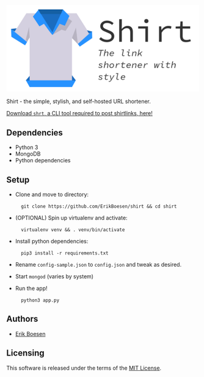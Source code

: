 ![Shirt Logo](logo.png)

Shirt - the simple, stylish, and self-hosted URL shortener.

[Download `shrt`, a CLI tool required to post shirtlinks, here!](https://github.com/ErikBoesen/shrt)

## Dependencies
* Python 3
* MongoDB
* Python dependencies

## Setup
* Clone and move to directory:

        git clone https://github.com/ErikBoesen/shirt && cd shirt

* (OPTIONAL) Spin up virtualenv and activate:

        virtualenv venv && . venv/bin/activate

* Install python dependencies:

        pip3 install -r requirements.txt

* Rename `config-sample.json` to `config.json` and tweak as desired.
* Start `mongod` (varies by system)
* Run the app!

        python3 app.py


## Authors
* [Erik Boesen](https://github.com/ErikBoesen)

## Licensing
This software is released under the terms of the [MIT License](LICENSE).
